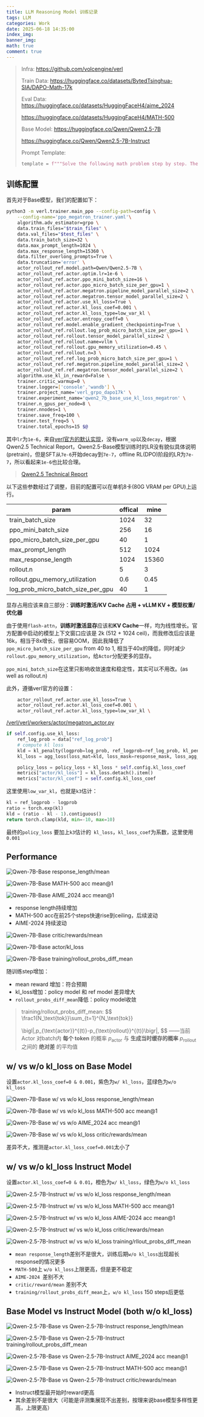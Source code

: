```yaml
---
title: LLM Reasoning Model 训练记录
tags: LLM
categories: Work
date: 2025-06-18 14:35:00
index_img: 
banner_img: 
math: true
comment: true
---
```




> Infra: https://github.com/volcengine/verl
>
> Train Data: https://huggingface.co/datasets/BytedTsinghua-SIA/DAPO-Math-17k
>
> Eval Data: https://huggingface.co/datasets/HuggingFaceH4/aime_2024
>
> https://huggingface.co/datasets/HuggingFaceH4/MATH-500
>
> Base Model: https://huggingface.co/Qwen/Qwen2.5-7B
>
> https://huggingface.co/Qwen/Qwen2.5-7B-Instruct
>
> Prompt Template:
>
> ```python
> template = f"""Solve the following math problem step by step. The last line of your response should be of the form Answer: $Answer (without quotes) where $Answer is the answer to the problem.\n\n{question}\n\nRemember to put your answer on its own line after \"Answer:\".""""
> ```
>

## 训练配置

首先对于Base模型，我们的配置如下：

```bash
python3 -m verl.trainer.main_ppo --config-path=config \
    --config-name='ppo_megatron_trainer.yaml'\
    algorithm.adv_estimator=grpo \
    data.train_files="$train_files" \
    data.val_files="$test_files" \
    data.train_batch_size=32 \
    data.max_prompt_length=1024 \
    data.max_response_length=15360 \
    data.filter_overlong_prompts=True \
    data.truncation='error' \
    actor_rollout_ref.model.path=Qwen/Qwen2.5-7B \
    actor_rollout_ref.actor.optim.lr=1e-6 \
    actor_rollout_ref.actor.ppo_mini_batch_size=16 \
    actor_rollout_ref.actor.ppo_micro_batch_size_per_gpu=1 \
    actor_rollout_ref.actor.megatron.pipeline_model_parallel_size=2 \
    actor_rollout_ref.actor.megatron.tensor_model_parallel_size=2 \
    actor_rollout_ref.actor.use_kl_loss=True \
    actor_rollout_ref.actor.kl_loss_coef=0.001 \
    actor_rollout_ref.actor.kl_loss_type=low_var_kl \
    actor_rollout_ref.actor.entropy_coeff=0 \
    actor_rollout_ref.model.enable_gradient_checkpointing=True \
    actor_rollout_ref.rollout.log_prob_micro_batch_size_per_gpu=1 \
    actor_rollout_ref.rollout.tensor_model_parallel_size=2 \
    actor_rollout_ref.rollout.name=vllm \
    actor_rollout_ref.rollout.gpu_memory_utilization=0.45 \
    actor_rollout_ref.rollout.n=3 \
    actor_rollout_ref.ref.log_prob_micro_batch_size_per_gpu=1 \
    actor_rollout_ref.ref.megatron.pipeline_model_parallel_size=2 \
    actor_rollout_ref.ref.megatron.tensor_model_parallel_size=2 \
    algorithm.use_kl_in_reward=False \
    trainer.critic_warmup=0 \
    trainer.logger=['console','wandb'] \
    trainer.project_name='verl_grpo_dapo17k' \
    trainer.experiment_name='qwen2_7b_base_use_kl_loss_megatron' \
    trainer.n_gpus_per_node=8 \
    trainer.nnodes=1 \
    trainer.save_freq=100 \
    trainer.test_freq=5 \
    trainer.total_epochs=15 $@
```

其中`lr`为`1e-6`，来自[verl官方的默认实现](https://github.com/volcengine/verl/blob/8b33abd84f360473f05e5a750aef36e974340cce/examples/grpo_trainer/run_qwen2-7b.sh#L14C5-L14C44)，没有`warm_up`以及`decay`，根据Qwen2.5 Technical Report，Qwen2.5-Base模型训练时的LR没有貌似具体说明(pretrain)，但是SFT从`7e-6`开始decay到`7e-7`，offline RL(DPO)阶段的LR为`7e-7`，所以看起来`1e-6`也比较合理。

> [Qwen2.5 Technical Report](https://arxiv.org/pdf/2412.15115)

以下这些参数经过了调整，目前的配置可以在单机8卡(80G VRAM per GPU)上运行。

| param                             | offical | mine  |
| --------------------------------- | ------- | ----- |
| train_batch_size                  | 1024    | 32    |
| ppo_mini_batch_size               | 256     | 16    |
| ppo_micro_batch_size_per_gpu      | 40      | 1     |
| max_prompt_length                 | 512     | 1024  |
| max_response_length               | 1024    | 15360 |
| rollout.n                         | 5       | 3     |
| rollout.gpu_memory_utilization    | 0.6     | 0.45  |
| log_prob_micro_batch_size_per_gpu | 40      | 1     |

显存占用应该来自三部分：**训练时激活/KV Cache 占用 + vLLM KV + 模型权重/优化器**

由于使用`flash-attn`，**训练时激活显存**应该和**KV Cache**一样，均为线性增长。官方配置中启动的模型上下文窗口应该是 2k (512 + 1024 ceil)，而我修改后应该是16k，相当于8x增长，很容易OOM，因此我降低了`ppo_micro_batch_size_per_gpu` from 40 to 1, 相当于40x的降低，同时减少`rollout.gpu_memory_utilization`，给`Actor`分配更多的显存。

`ppo_mini_batch_size`在这里只影响收敛速度和稳定性，其实可以不用改。(as well as rollout.n)



此外，遵循verl官方的设置：

```bash
    actor_rollout_ref.actor.use_kl_loss=True \
    actor_rollout_ref.actor.kl_loss_coef=0.001 \
    actor_rollout_ref.actor.kl_loss_type=low_var_kl \
```

[/verl/verl/workers/actor/megatron_actor.py](https://github.com/volcengine/verl/blob/main/verl/workers/actor/megatron_actor.py#L393C16-L401C72)

```python
if self.config.use_kl_loss:
    ref_log_prob = data["ref_log_prob"]
    # compute kl loss
    kld = kl_penalty(logprob=log_prob, ref_logprob=ref_log_prob, kl_penalty=self.config.kl_loss_type)
    kl_loss = agg_loss(loss_mat=kld, loss_mask=response_mask, loss_agg_mode=self.config.loss_agg_mode)

    policy_loss = policy_loss + kl_loss * self.config.kl_loss_coef
    metrics["actor/kl_loss"] = kl_loss.detach().item()
    metrics["actor/kl_coef"] = self.config.kl_loss_coef
```

这里使用`low_var_kl`，也就是`k3`估计：

```python
kl = ref_logprob - logprob
ratio = torch.exp(kl)
kld = (ratio - kl - 1).contiguous()
return torch.clamp(kld, min=-10, max=10)
```

最终的`policy_loss` 要加上`k3`估计的` kl_loss`，`kl_loss_coef`为系数，这里使用`0.001`

## Performance

![Qwen-7B-Base response_length/mean](https://longls777.oss-cn-beijing.aliyuncs.com/img/W%26B%20Chart%202025_6_30%2019_43_51.png)

![Qwen-7B-Base MATH-500 acc mean@1](https://longls777.oss-cn-beijing.aliyuncs.com/img/W%26B%20Chart%202025_6_30%2019_46_18.png)

![Qwen-7B-Base AIME_2024 acc mean@1](https://longls777.oss-cn-beijing.aliyuncs.com/img/W%26B%20Chart%202025_6_30%2019_45_50.png)



- response length持续增加
- MATH-500 acc在前25个steps快速rise到ceiling，后续波动
- AIME-2024 持续波动

![Qwen-7B-Base critic/rewards/mean](https://longls777.oss-cn-beijing.aliyuncs.com/img/W%26B%20Chart%202025_6_30%2019_58_49.png)

![Qwen-7B-Base actor/kl_loss](https://longls777.oss-cn-beijing.aliyuncs.com/img/W%26B%20Chart%202025_6_30%2019_56_49.png)

![Qwen-7B-Base training/rollout_probs_diff_mean](https://longls777.oss-cn-beijing.aliyuncs.com/img/W%26B%20Chart%202025_6_30%2019_59_23.png)

随训练step增加：

- mean reward 增加：符合预期
- kl_loss增加：policy model 和 ref model 差异增大
- `rollout_probs_diff_mean`降低：policy model收敛

> training/rollout_probs_diff_mean:
> $$
> \frac1{N_\text{tok}}\sum_{t=1}^{N_\text{tok}}
> 
> \bigl|\,p_{\text{actor}}^{(t)}-p_{\text{rollout}}^{(t)}\bigr|,
> $$
> ——当前 Actor 对batch内 **每个 token** 的概率 $p_\text{actor}$ 与 **生成当时缓存的概率** $p_\text{rollout}$ 之间的 **绝对差** 的平均值

## w/ vs w/o kl_loss on Base Model

设置`actor.kl_loss_coef=0 & 0.001`，紫色为`w/ kl_loss`，蓝绿色为`w/o kl_loss`

![Qwen-7B-Base w/ vs w/o kl_loss response_length/mean](https://longls777.oss-cn-beijing.aliyuncs.com/img/W%26B%20Chart%202025_6_30%2020_05_35.png)

![Qwen-7B-Base w/ vs w/o kl_loss MATH-500 acc mean@1](https://longls777.oss-cn-beijing.aliyuncs.com/img/W%26B%20Chart%202025_6_30%2020_06_44.png)



![Qwen-7B-Base w/ vs w/o AIME_2024 acc mean@1](https://longls777.oss-cn-beijing.aliyuncs.com/img/W%26B%20Chart%202025_6_30%2020_06_30.png)

![Qwen-7B-Base w/ vs w/o kl_loss critic/rewards/mean](https://longls777.oss-cn-beijing.aliyuncs.com/img/W%26B%20Chart%202025_6_30%2020_05_19.png)

差异不大，推测是`actor.kl_loss_coef=0.001`太小了



## w/ vs w/o kl_loss  Instruct Model

设置`actor.kl_loss_coef=0 & 0.01`，橙色为`w/ kl_loss`，绿色为`w/o kl_loss`

![Qwen-2.5-7B-Instruct w/ vs w/o kl_loss response_length/mean](https://longls777.oss-cn-beijing.aliyuncs.com/img/W%26B%20Chart%202025_6_30%2020_12_56.png)

![Qwen-2.5-7B-Instruct w/ vs w/o kl_loss MATH-500 acc mean@1](https://longls777.oss-cn-beijing.aliyuncs.com/img/W%26B%20Chart%202025_6_30%2020_13_06.png)

![Qwen-2.5-7B-Instruct w/ vs w/o kl_loss AIME-2024 acc mean@1](https://longls777.oss-cn-beijing.aliyuncs.com/img/W%26B%20Chart%202025_6_30%2020_13_14.png)

![Qwen-2.5-7B-Instruct w/ vs w/o kl_loss critic/rewards/mean](https://longls777.oss-cn-beijing.aliyuncs.com/img/W%26B%20Chart%202025_6_30%2020_13_31.png)

![Qwen-2.5-7B-Instruct w/ vs w/o kl_loss training/rllout_probs_diff_mean](https://longls777.oss-cn-beijing.aliyuncs.com/img/W%26B%20Chart%202025_6_30%2020_16_58.png)

- `mean response_length`差别不是很大，训练后期`w/o kl_loss`出现超长response的情况更多
- `MATH-500`上 `w/o kl_loss`上限更高，但是更不稳定
- `AIME-2024 `差别不大
- `critic/reward/mean` 差别不大
- `training/rollout_probs_diff_mean`上，`w/o kl_loss` 150 steps后更低

## Base Model vs Instruct Model (both w/o kl_loss)

![Qwen-2.5-7B-Base vs Qwen-2.5-7B-Instruct response_length/mean](https://longls777.oss-cn-beijing.aliyuncs.com/img/W%26B%20Chart%202025_6_30%2020_23_54.png)

![Qwen-2.5-7B-Base vs Qwen-2.5-7B-Instruct training/rollout_probs_diff_mean](https://longls777.oss-cn-beijing.aliyuncs.com/img/W%26B%20Chart%202025_6_30%2020_24_08.png)

![Qwen-2.5-7B-Base vs Qwen-2.5-7B-Instruct AIME_2024 acc mean@1](https://longls777.oss-cn-beijing.aliyuncs.com/img/W%26B%20Chart%202025_6_30%2020_24_18.png)

![Qwen-2.5-7B-Base vs Qwen-2.5-7B-Instruct MATH-500 acc mean@1](https://longls777.oss-cn-beijing.aliyuncs.com/img/W%26B%20Chart%202025_6_30%2020_24_27.png)

![Qwen-2.5-7B-Base vs Qwen-2.5-7B-Instruct critic/rewards/mean](https://longls777.oss-cn-beijing.aliyuncs.com/img/W%26B%20Chart%202025_6_30%2020_22_53.png)

- Instruct模型最开始时reward更高
- 其余差别不是很大（可能是评测集展现不出差别，按理来说base模型多样性更高，上限更高）


